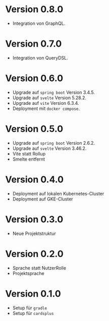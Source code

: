 # Version 0.8.0

* Integration von GraphQL.

# Version 0.7.0

* Integration von QueryDSL.

# Version 0.6.0

* Upgrade auf `spring boot` Version 3.4.5.
* Upgrade auf `svelte` Version 5.28.2.
* Upgrade auf `vite` Version 6.3.4.
* Deployment mit `docker compose`.

# Version 0.5.0

* Upgrade auf `spring boot` Version 2.6.2.
* Upgrade auf `svelte` Version 3.46.2.
* Vite statt Rollup
* Smelte entfernt

# Version 0.4.0

* Deployment auf lokalen Kubernetes-Cluster
* Deployment auf GKE-Cluster

# Version 0.3.0

* Neue Projektstruktur

# Version 0.2.0

* Sprache statt NutzerRolle
* Projektsprache

# Version 0.1.0

* Setup für `gradle`
* Setup für `cardsplus`
